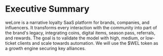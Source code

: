 # Executive Summary

weLore is a narrative loyalty SaaS platform for brands, companies, and influencers. It transforms every interaction with the community into part of the brand's legacy, integrating coins, digital items, season pass, referrals, and rewards. The goal is to validate the model with high, medium, or low-ticket clients and scale towards automation. We will use the $WEL token as a growth engine securing key alliances.